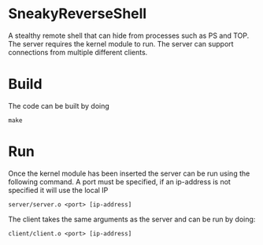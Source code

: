# SneakyReverseShell
A stealthy remote shell that can hide from processes such as PS and TOP. The
server requires the kernel module to run. The server can support connections
from multiple different clients.

# Build
The code can be built by doing
```
make
```

# Run
Once the kernel module has been inserted the server can be run using the
following command. A port must be specified, if an ip-address is not specified
it will use the local IP
```
server/server.o <port> [ip-address]
```

The client takes the same arguments as the server and can be run by doing:
```
client/client.o <port> [ip-address]
```


